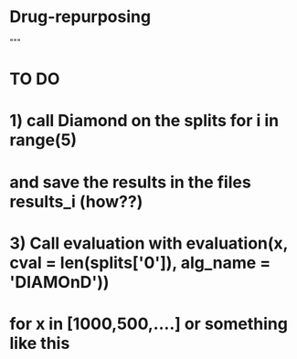 # Drug-repurposing
"""
# TO DO
# 1) call Diamond on the splits for i in range(5)
#    and save the results in the files results_i (how??)
# 3) Call evaluation with evaluation(x, cval = len(splits['0']), alg_name = 'DIAMOnD'))
#     for x in [1000,500,....] or something like this
```

